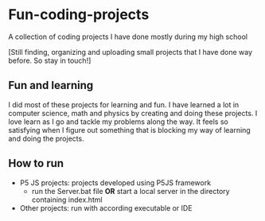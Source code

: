 # Fun-coding-projects
 A collection of coding projects I have done mostly during my high school

[Still finding, organizing and uploading small projects that I have done way before. So stay in touch!]

## Fun and learning
I did most of these projects for learning and fun. I have learned a lot in computer science, math and physics by creating and doing these projects. I love learn as I go and tackle my problems along the way. It feels so satisfying when I figure out something that is blocking my way of learning and doing the projects.

## How to run
- P5 JS projects: projects developed using P5JS framework
  - run the Server.bat file **OR** start a local server in the directory containing index.html 
- Other projects: run with according executable or IDE

